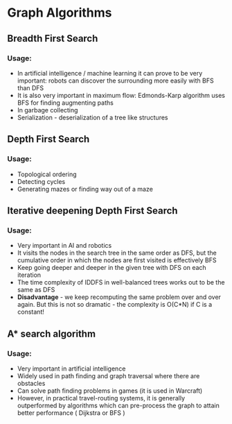 # Graph Algorithms

## Breadth First Search

### Usage:
* In artificial intelligence / machine learning it can prove to be very important: robots can discover the surrounding more easily with BFS than DFS
* It is also very important in maximum flow: Edmonds-Karp algorithm uses BFS for finding augmenting paths
* In garbage collecting
* Serialization - deserialization of a tree like structures

## Depth First Search
### Usage:
* Topological ordering
* Detecting cycles
* Generating mazes or finding way out of a maze

## Iterative deepening Depth First Search
### Usage:
* Very important in AI and robotics
* It visits the nodes in the search tree in the same order as DFS, but the cumulative order in which the nodes are first visited is effectively BFS
* Keep going deeper and deeper in the given tree with DFS on each iteration
* The time complexity of IDDFS in well-balanced trees works out to be the same as DFS
* **Disadvantage** - we keep recomputing the same problem over and over again. But this is not so dramatic - the complexity is O(C*N) if C is a constant!

## A* search algorithm 
### Usage:
* Very important in artificial intelligence
* Widely used in path finding and graph traversal where there are obstacles
* Can solve path finding problems in games (it is used in Warcraft)
* However, in practical travel-routing systems, it is generally outperformed by algorithms which can pre-process the graph to attain better performance ( Dijkstra or BFS )

